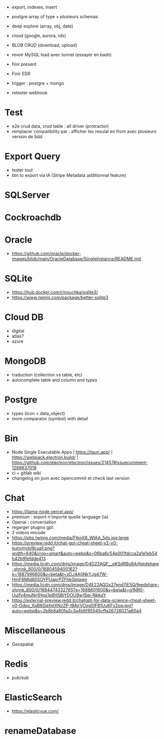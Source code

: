 - export, indexes, insert

- postgre array of type + plusieurs schemas
- deep explore (array, obj, date)

- cloud (google, aurora, rds)
- BLOB CRUD (download, upload)
- revoir MySQL load avec tunnel (essayer en bash)
- finir present
- Finir EDR
- trigger : postgre + mongo
- retester webhook

# Test
- e2e crud data, crud table : all driver (protractor)
- remplacer compatibility par : afficher les resulat en front avec plusieurs version de bdd

# Export Query
- tester tout
- btn to export via IA (Stripe Metadata additionnal feature)

# SQLServer


























# Cockroachdb

# Oracle
- https://github.com/oracle/docker-images/blob/main/OracleDatabase/SingleInstance/README.md

# SQLite
- https://hub.docker.com/r/nouchka/sqlite3/
- https://www.npmjs.com/package/better-sqlite3

# Cloud DB
- digital
- atlas?
- azure

# MongoDB
- traduction (collection vs table, etc)
- autocomplete table and column and types

# Postgre
- types (icon = data_object)
- more comparator (symbol) with detail

# Bin
- Node Single Executable Apps | https://tauri.app/ | https://webpack.electron.build/ | https://github.com/electron/electron/issues/21457#issuecomment-1269637018
- ci + gitlab wiki
- changelog en json avec opencommit et check last version

# Chat
- https://llama-node.vercel.app/
- premium : export n'importe quelle language (ia)
- Openai : conversation
- regarger plugins gpt
- 2 videos micode
- https://pbs.twimg.com/media/FtkoX8_WIAA_5ds.jpg:large
- https://preview.redd.it/chat-gpt-cheat-sheet-v2-v0-eunvmybl9cua1.png?width=640&crop=smart&auto=webp&s=06ba6c54e001fdcca2a1e1eb54b42b9fefdde413
- https://media.licdn.com/dms/image/D4D22AQF__oKSdRBu8A/feedshare-shrink_800/0/1680459400162?e=1687996800&v=beta&t=zDJ4A0NkYJg47W-HmF6MId60SOYPUaprPZFhkGptawo
- https://media.licdn.com/dms/image/D4E22AQGx27end7jE5Q/feedshare-shrink_800/0/1684474332765?e=1688601600&v=beta&t=g1NR0-Uuifv4muNn1Hps1p8H5BjYDOU9w1Sej-NkkqY
- https://external-preview.redd.it/chatgpt-for-data-science-cheat-sheet-v0-Odpv_XqB8SiefptXNzZP-t9AjrVOxg0IF81UuKFx2sw.jpg?auto=webp&s=2b8b8a80fa2c3a4b6f85545cffa26726021a60a4

# Miscellaneous
- Geospatial

# Redis
- pub/sub

# ElasticSearch
- https://elasticvue.com/

# renameDatabase
